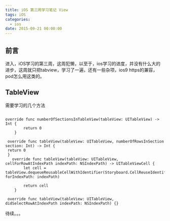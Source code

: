 ```yaml
---
title: iOS 第三周学习笔记 View
tags: iOS
categories:
  - ios
date: 2015-09-21 00:00:00
---
```


## 前言

进入，iOS学习的第三周，这周犯懒，以至于，ios学习的进度，并没有什么大的进步，这周就只把tabview，学习了一遍，还有一些杂项，ios9 https的兼容，pod怎么用这类的。

<!--more-->

## TableView

需要学习的几个方法
```

override func numberOfSectionsInTableView(tableView: UITableView) -> Int {
        return 0
    }

 override func tableView(tableView: UITableView, numberOfRowsInSection section: Int) -> Int {
 return 0
 }
   override func tableView(tableView: UITableView, cellForRowAtIndexPath indexPath: NSIndexPath) -> UITableViewCell {
        let cell = tableView.dequeueReusableCellWithIdentifier(Storyboard.CellReuseIdentifier, forIndexPath: indexPath)

        return cell
    }

 override func tableView(tableView: UITableView, didSelectRowAtIndexPath indexPath: NSIndexPath) {}
```

待续。。。








